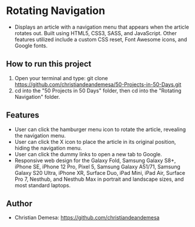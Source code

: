 # Rotating Navigation

-   Displays an article with a navigation menu that appears when the article rotates out. Built using HTML5, CSS3, SASS, and JavaScript. Other features utilized include a custom CSS reset, Font Awesome icons, and Google fonts.

## How to run this project

1. Open your terminal and type: git clone https://github.com/christiandeandemesa/50-Projects-in-50-Days.git
2. cd into the "50 Projects in 50 Days" folder, then cd into the "Rotating Navigation" folder.

## Features

-   User can click the hamburger menu icon to rotate the article, revealing the navigation menu.
-   User can click the X icon to place the article in its original position, hiding the navigation menu.
-   User can click the dummy links to open a new tab to Google.
-   Responsive web design for the Galaxy Fold, Samsung Galaxy S8+, iPhone SE, iPhone 12 Pro, Pixel 5, Samsung Galaxy A51/71, Samsung Galaxy S20 Ultra, iPhone XR, Surface Duo, iPad Mini, iPad Air, Surface Pro 7, Nesthub, and Nesthub Max in portrait and landscape sizes, and most standard laptops.

## Author

-   Christian Demesa: https://github.com/christiandeandemesa

